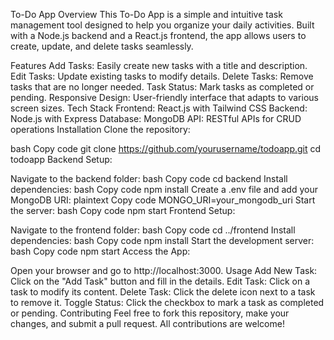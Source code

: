 To-Do App
Overview
This To-Do App is a simple and intuitive task management tool designed to help you organize your daily activities. Built with a Node.js backend and a React.js frontend, the app allows users to create, update, and delete tasks seamlessly.

Features
Add Tasks: Easily create new tasks with a title and description.
Edit Tasks: Update existing tasks to modify details.
Delete Tasks: Remove tasks that are no longer needed.
Task Status: Mark tasks as completed or pending.
Responsive Design: User-friendly interface that adapts to various screen sizes.
Tech Stack
Frontend: React.js with Tailwind CSS
Backend: Node.js with Express
Database: MongoDB
API: RESTful APIs for CRUD operations
Installation
Clone the repository:

bash
Copy code
git clone https://github.com/yourusername/todoapp.git
cd todoapp
Backend Setup:

Navigate to the backend folder:
bash
Copy code
cd backend
Install dependencies:
bash
Copy code
npm install
Create a .env file and add your MongoDB URI:
plaintext
Copy code
MONGO_URI=your_mongodb_uri
Start the server:
bash
Copy code
npm start
Frontend Setup:

Navigate to the frontend folder:
bash
Copy code
cd ../frontend
Install dependencies:
bash
Copy code
npm install
Start the development server:
bash
Copy code
npm start
Access the App:

Open your browser and go to http://localhost:3000.
Usage
Add New Task: Click on the "Add Task" button and fill in the details.
Edit Task: Click on a task to modify its content.
Delete Task: Click the delete icon next to a task to remove it.
Toggle Status: Click the checkbox to mark a task as completed or pending.
Contributing
Feel free to fork this repository, make your changes, and submit a pull request. All contributions are welcome!
